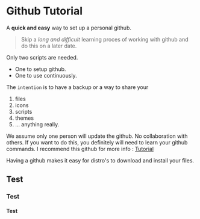 # Github Tutorial

A **quick and easy** way to set up a personal github. 

>Skip a *long and difficult* learning proces of working with github and do this on a later date.

Only two scripts are needed.

- One to setup github.
- One to use continuously.

The `intention` is to have a backup or a way to share your

1. files
2. icons
3. scripts
4. themes
5. ... anything really.

We assume only one person will update the github. No collaboration with others. 
If you want to do this, you definitely will need to learn your github commands.
I recommend this github for more info : [Tutorial](https://www.atlassian.com/git/tutorials/)

Having a github makes it easy for distro's to download and install your files.

## Test

### Test

#### Test

